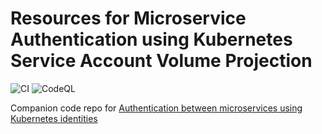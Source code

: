 # Resources for Microservice Authentication using Kubernetes Service Account Volume Projection

![CI](https://github.com/amitsaha/kubernetes-sa-volume-demo/workflows/CI/badge.svg?branch=master) ![CodeQL](https://github.com/amitsaha/kubernetes-sa-volume-demo/workflows/CodeQL/badge.svg)

Companion code repo for [Authentication between microservices using Kubernetes identities](https://learnk8s.io/microservices-authentication-kubernetes)
